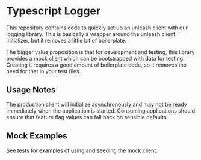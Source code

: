 # Typescript Logger

This repository contains code to quickly set up an unleash client with our logging library. This is basically a wrapper around the unleash client initializer, but it removes a little bit of boilerplate.

The bigger value proposition is that for development and testing, this library provides a mock client which can be bootstrapped with data for testing. Creating it requires a good amount of boilerplate code, so it removes the need for that in your test files.

## Usage Notes

The production client will initialize asynchronously and may not be ready immediately when the application is started. Consuming applications should ensure that feature flag values can fall back on sensible defaults.

## Mock Examples

See [tests](./src/index.spec.ts) for examples of using and seeding the mock client.
